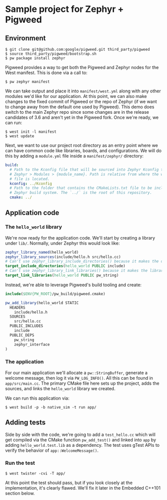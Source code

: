 # Sample project for Zephyr + Pigweed

## Environment

```shell
$ git clone git@github.com:google/pigweed.git third_party/pigweed
$ source third_party/pigweed/bootstrap.sh
$ pw package install zephyr
```

Pigweed provides a way to get both the Pigweed and Zephyr nodes for the West manifest. This is done
via a call to:

```shell
$ pw zephyr manifest
```

We can take output and place it into `manifest/west.yml` along with any other modules we'd like for
our application. At this point, we can also make changes to the fixed commit of Pigweed or the repo
of Zephyr (if we want to change away  from the default one used by Pigweed). This demo does switch
to the main Zephyr repo since some changes are in the release candidates of 3.6 and aren't yet in
the Pigweed fork. Once we're ready, we can run:

```shell
$ west init -l manifest
$ west update
```

Next, we want to use our project root directory as an entry point where we can have common code like
libraries, boards, and configurations. We will do this by adding a `module.yml` file inside a
`manifest/zephyr/` directory:

```yaml
build:
  # Path to the Kconfig file that will be sourced into Zephyr Kconfig tree under
  # Zephyr > Modules > {module_name}. Path is relative from where the west.yml
  # file is located.
  kconfig: ../Kconfig
  # Path to the folder that contains the CMakeLists.txt file to be included by
  # Zephyr build system. The `../` is the root of this repository.
  cmake: ../
```

## Application code

### The `hello_world` library
We're now ready for the application code. We'll start by creating a library under `lib/`. Normally, under Zephyr this
would look like:

```cmake
zephyr_library_named(hello_world)
zephyr_library_sources(include/hello.h src/hello.cc)
# Can't use zephyr_library_include_directories() because it makes the dirs PRIVATE
target_include_directories(hello_world PUBLIC include)
# Can't use zephyr_library_link_libraries() because it makes the libraries PRIVATE
target_link_libraries(hello_world PUBLIC pw_string)
```

Instead, we're able to leverage Pigweed's build tooling and create:

```cmake
include($ENV{PW_ROOT}/pw_build/pigweed.cmake)

pw_add_library(hello_world STATIC
  HEADERS
    include/hello.h
  SOURCES
    src/hello.cc
  PUBLIC_INCLUDES
    include
  PUBLIC_DEPS
    pw_string
    zephyr_interface
)
```

### The application
For our main application we'll allocate a `pw::StringBuffer`, generate a welcome message, then log it via
`PW_LOG_INFO()`. All this can be found in `app/src/main.cc`. The primary CMake file here sets up the project,
adds the sources, and links the `hello_world` library we created.

We can run this application via:
```shell
$ west build -p -b native_sim -t run app/
```

## Adding tests
Side by side with the code, we're going to add a `test_hello.cc` which will get compiled via the CMake function
`pw_add_test()` and linked into `app` by adding `hello_world.test.lib` as a dependency. The test uses gTest APIs
to verify the behavior of `app::WelcomeMessage()`.

### Run the test
```shell
$ west twister -cvi -T app/
```

At this point the test should pass, but if you look closely at the implementation, it's clearly
flawed. We'll fix it later in the Embedded C++101 section below.
